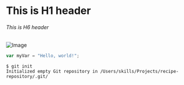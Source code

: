 # This is H1 header
###### This is H6 header


![Image](https://octodex.github.com/images/hula_loop_octodex03.gif)

``` javascript
var myVar = "Hello, world!";
```

```
$ git init
Initialized empty Git repository in /Users/skills/Projects/recipe-repository/.git/
```
